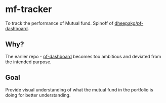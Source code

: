 # mf-tracker
To track the performance of Mutual fund.  Spinoff of [dheepakg/pf-dashboard](https://github.com/dheepakg/pf-dashboard). 

## Why?
The earlier repo - [pf-dashboard](https://github.com/dheepakg/pf-dashboard) becomes too ambitious and deviated from the intended purpose.

## Goal
Provide visual understanding of what the mutual fund in the portfolio is doing for better understanding.

